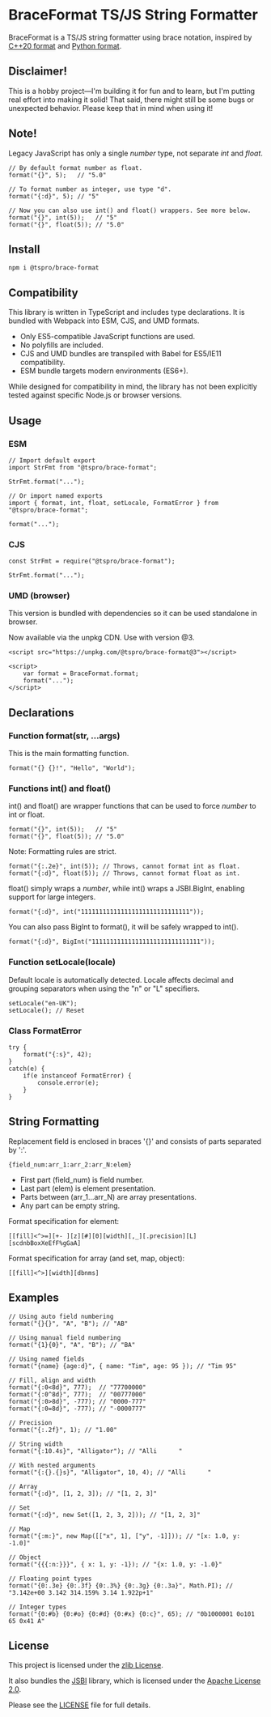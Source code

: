 # BraceFormat TS/JS String Formatter

BraceFormat is a TS/JS string formatter using brace notation, inspired by
[C++20 format](https://en.cppreference.com/w/cpp/utility/format/spec) and
[Python format](https://docs.python.org/3/library/string.html#formatspec).

## Disclaimer!

This is a hobby project—I'm building it for fun and to learn, but I'm putting
real effort into making it solid! That said, there might still be some bugs or
unexpected behavior. Please keep that in mind when using it!

## Note!

Legacy JavaScript has only a single *number* type, not separate *int* and *float*.

    // By default format number as float.
    format("{}", 5);   // "5.0"

    // To format number as integer, use type "d".
    format("{:d}", 5); // "5"

    // Now you can also use int() and float() wrappers. See more below.
    format("{}", int(5));   // "5"
    format("{}", float(5)); // "5.0"

## Install

    npm i @tspro/brace-format

## Compatibility

This library is written in TypeScript and includes type declarations.
It is bundled with Webpack into ESM, CJS, and UMD formats.

* Only ES5-compatible JavaScript functions are used.
* No polyfills are included.
* CJS and UMD bundles are transpiled with Babel for ES5/IE11 compatibility.
* ESM bundle targets modern environments (ES6+).

While designed for compatibility in mind, the library has not been explicitly
tested against specific Node.js or browser versions.

## Usage

### ESM
    // Import default export
    import StrFmt from "@tspro/brace-format";

    StrFmt.format("...");

    // Or import named exports
    import { format, int, float, setLocale, FormatError } from "@tspro/brace-format";

    format("...");

### CJS
    const StrFmt = require("@tspro/brace-format");
    
    StrFmt.format("...");

### UMD (browser)
This version is bundled with dependencies so it can be used standalone in browser.

Now available via the unpkg CDN. Use with version @3.

    <script src="https://unpkg.com/@tspro/brace-format@3"></script>
    
    <script>
        var format = BraceFormat.format;
        format("...");
    </script>

## Declarations

### Function format(str, ...args)

This is the main formatting function.

    format("{} {}!", "Hello", "World");

### Functions int() and float()

int() and float() are wrapper functions that can be used to force *number* to int or float.

    format("{}", int(5));   // "5"
    format("{}", float(5)); // "5.0"

Note: Formatting rules are strict.

    format("{:.2e}", int(5)); // Throws, cannot format int as float.
    format("{:d}", float(5)); // Throws, cannot format float as int.

float() simply wraps a *number*, while int() wraps a JSBI.BigInt, enabling support for large integers.

    format("{:d}", int("111111111111111111111111111111"));

You can also pass BigInt to format(), it will be safely wrapped to int().

    format("{:d}", BigInt("111111111111111111111111111111"));


### Function setLocale(locale)

Default locale is automatically detected.
Locale affects decimal and grouping separators when using the "n" or "L" specifiers.

    setLocale("en-UK");
    setLocale(); // Reset

### Class FormatError

    try {
        format("{:s}", 42);
    } 
    catch(e) {
        if(e instanceof FormatError) {
            console.error(e);
        }
    }

## String Formatting

Replacement field is enclosed in braces '{}' and consists of parts separated by ':'.

    {field_num:arr_1:arr_2:arr_N:elem}

- First part (field_num) is field number.
- Last part (elem) is element presentation.
- Parts between (arr_1...arr_N) are array presentations.
- Any part can be empty string.

Format specification for element:

    [[fill]<^>=][+- ][z][#][0][width][,_][.precision][L][scdnbBoxXeEfF%gGaA]

Format specification for array (and set, map, object):

    [[fill]<^>][width][dbnms]

## Examples

    // Using auto field numbering
    format("{}{}", "A", "B"); // "AB"
    
    // Using manual field numbering
    format("{1}{0}", "A", "B"); // "BA"

    // Using named fields
    format("{name} {age:d}", { name: "Tim", age: 95 }); // "Tim 95"

    // Fill, align and width
    format("{:0<8d}", 777);  // "77700000"
    format("{:0^8d}", 777);  // "00777000"
    format("{:0>8d}", -777); // "0000-777"
    format("{:0=8d}", -777); // "-0000777"

    // Precision
    format("{:.2f}", 1); // "1.00"

    // String width
    format("{:10.4s}", "Alligator"); // "Alli      "

    // With nested arguments
    format("{:{}.{}s}", "Alligator", 10, 4); // "Alli      "

    // Array
    format("{:d}", [1, 2, 3]); // "[1, 2, 3]"

    // Set
    format("{:d}", new Set([1, 2, 3, 2])); // "[1, 2, 3]"

    // Map
    format("{:m:}", new Map([["x", 1], ["y", -1]])); // "[x: 1.0, y: -1.0]"

    // Object
    format("{{{:n:}}}", { x: 1, y: -1}); // "{x: 1.0, y: -1.0}"

    // Floating point types
    format("{0:.3e} {0:.3f} {0:.3%} {0:.3g} {0:.3a}", Math.PI); // "3.142e+00 3.142 314.159% 3.14 1.922p+1"

    // Integer types
    format("{0:#b} {0:#o} {0:#d} {0:#x} {0:c}", 65); // "0b1000001 0o101 65 0x41 A"

## License

This project is licensed under the [zlib License](./LICENSE).

It also bundles the [JSBI](https://github.com/GoogleChromeLabs/jsbi) library,
which is licensed under the [Apache License 2.0](https://www.apache.org/licenses/LICENSE-2.0).

Please see the [LICENSE](./LICENSE) file for full details.
